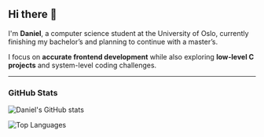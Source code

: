 ## Hi there 👋

I'm **Daniel**, a computer science student at the University of Oslo, currently finishing my bachelor’s and planning to continue with a master’s.

I focus on **accurate frontend development** while also exploring **low-level C projects** and system-level coding challenges.

---

### GitHub Stats

![Daniel's GitHub stats](https://github-readme-stats.vercel.app/api?username=yourusername&show_icons=true&theme=tokyonight&count_private=true)

![Top Languages](https://github-readme-stats.vercel.app/api/top-langs/?username=yourusername&layout=compact&theme=tokyonight)
